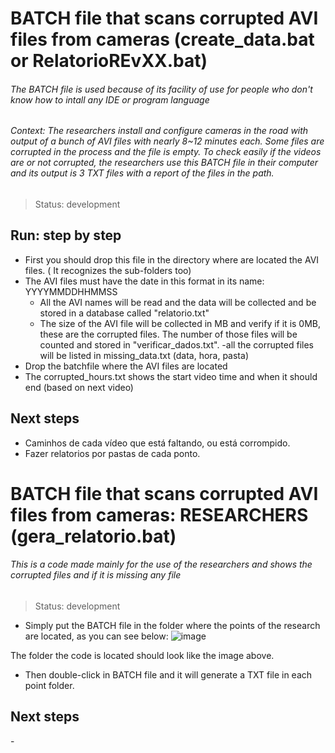 <h1> BATCH file that scans corrupted AVI files from cameras (create_data.bat or RelatorioREvXX.bat) </h1>

<h6>The BATCH file is used because of its facility of use for people who don't know how to intall any IDE or program language </h6>
<h6> Context: The researchers install and configure cameras in the road with output of a bunch of AVI files with nearly 8~12 minutes each. Some files are corrupted in the process and the file is empty. To check easily if the videos are or not corrupted, the researchers use this BATCH file in their computer and its output is 3 TXT files with a report of the files in the path. </h6>


> Status: development

<h2> Run: step by step </h2>

- First you should drop this file in the directory where are located the AVI files. ( It recognizes the sub-folders too)
- The AVI files must have the date in this format in its name: YYYYMMDDHHMMSS
  - All the AVI names will be read and the data will be collected and be stored in a database called "relatorio.txt"
  - The size of the AVI file will be collected in MB and verify if it is 0MB, these are the corrupted files. The number of those files will be counted and stored in "verificar_dados.txt".
  -all the corrupted files will be listed in missing_data.txt (data, hora, pasta)
- Drop the batchfile where the AVI files are located
- The corrupted_hours.txt shows the start video time and when it should end (based on next video)

<h2> Next steps </h2>

- Caminhos de cada vídeo que está faltando, ou está corrompido.
- Fazer relatorios por pastas de cada ponto.
  
<h1> BATCH file that scans corrupted AVI files from cameras: RESEARCHERS (gera_relatorio.bat) </h1>

<h6> This is a code made mainly for the use of the researchers and shows the corrupted files and if it is missing any file </h6>

> Status: development

- Simply put the BATCH file in the folder where the points of the research are located, as you can see below:
![image](https://user-images.githubusercontent.com/84081250/225407289-89902e51-fe29-489f-882a-c13ce08bbfca.png) 

The folder the code is located should look like the image above.

- Then double-click in BATCH file and it will generate a TXT file in each point folder.


<h2> Next steps </h2>
- 

